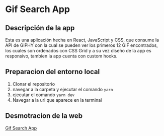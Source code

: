 # Gif Search App

## Descripción de la app
Esta es una aplicación hecha en React, JavaScript y CSS, que consume la API de GIPHY con la cual se pueden ver los primeros 12 GIF encontrados, los cuales son ordenados con CSS Grid y a su vez diseño de la app es responsivo, tambien la app cuenta con custom hooks.


## Preparacion del entorno local

 1. Clonar el repositorio
 2. navegar a la carpeta y ejecutar el comando `yarn`
 3. ejecutar el comando `yarn dev`
 4. Navegar a la url que aparece en la terminal

## Desmotracion de la web 
<a href='' >Gif Search App</a>

